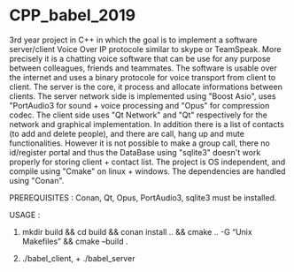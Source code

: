 # CPP_babel_2019
3rd year project in C++ in which the goal is to implement a software server/client Voice Over IP protocole similar to skype or  TeamSpeak. More precisely it is a chatting voice software that can be use for any purpose between colleagues, friends and teammates.
The software is usable over the internet and uses a binary protocole for voice transport from client to client. The server is the core, it process and allocate informations between clients.
The server network side is implemented using "Boost Asio",  uses "PortAudio3 for sound + voice processing and "Opus" for compression codec.
The client side uses "Qt Network" and "Qt" respectively for the network and graphical implementation. In addition there is a list of contacts (to add and delete people), and there are call, hang up and mute functionalities. However it is not possible to make a group call, there no id/register portal and thus the DataBase using "sqlite3" doesn't work properly for storing client + contact list.
The project is OS independent, and compile using "Cmake" on linux + windows. The dependencies are handled using "Conan".

PREREQUISITES : Conan, Qt, Opus, PortAudio3, sqlite3 must be installed.

USAGE : 

1) mkdir build && cd build && conan install .. && cmake .. -G “Unix Makefiles” && cmake –build .

2) ./babel_client, + ./babel_server

